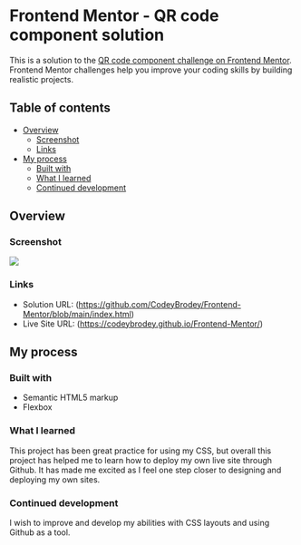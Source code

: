 # Frontend Mentor - QR code component solution

This is a solution to the [QR code component challenge on Frontend Mentor](https://www.frontendmentor.io/challenges/qr-code-component-iux_sIO_H). Frontend Mentor challenges help you improve your coding skills by building realistic projects. 

## Table of contents

- [Overview](#overview)
  - [Screenshot](#screenshot)
  - [Links](#links)
- [My process](#my-process)
  - [Built with](#built-with)
  - [What I learned](#what-i-learned)
  - [Continued development](#continued-development)


## Overview

### Screenshot

![](.Captura%20de%20Tela%20(2).png)

### Links

- Solution URL: (https://github.com/CodeyBrodey/Frontend-Mentor/blob/main/index.html)
- Live Site URL: (https://codeybrodey.github.io/Frontend-Mentor/)

## My process

### Built with

- Semantic HTML5 markup
- Flexbox

### What I learned

This project has been great practice for using my CSS, but overall this project has helped me to learn how to deploy my own live site through Github. It has made me excited as I feel one step closer to designing and deploying my own sites.

### Continued development

I wish to improve and develop my abilities with CSS layouts and using Github as a tool.
